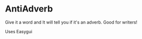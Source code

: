 # AntiAdverb
Give it a word and It will tell you if it's an adverb. Good for writers!

Uses Easygui
